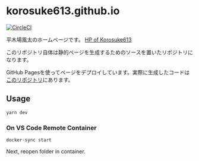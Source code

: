 # korosuke613.github.io  
[![CircleCI](https://circleci.com/gh/korosuke613/myHomepage/tree/master.svg?style=svg)](https://circleci.com/gh/korosuke613/myHomepage/tree/master)

平木場風太のホームページです。
[HP of Korosuke613](https://korosuke613.github.io)  

このリポジトリ自体は静的ページを生成するためのソースを置いたリポジトリになります。

GitHub Pagesを使ってページをデプロイしています。実際に生成したコードは[このリポジトリ](https://github.com/korosuke613/korosuke613.github.io)にあります。

## Usage

```bash
yarn dev
```

### On VS Code Remote Container

```bash
docker-sync start
```

Next, reopen folder in container. 